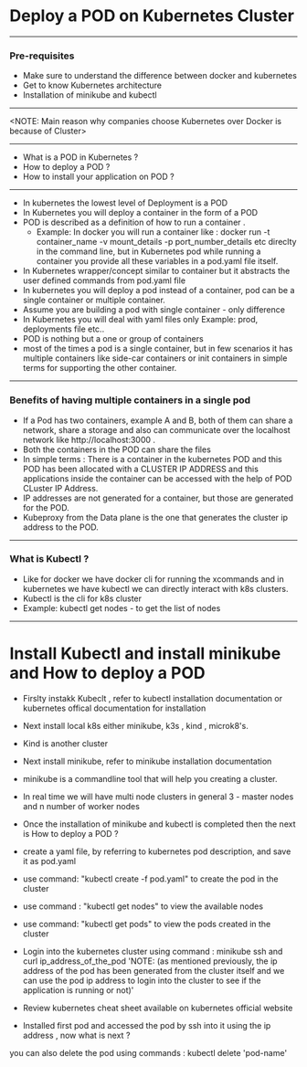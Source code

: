 # Deploy a POD on Kubernetes Cluster
___________________________________________________________________________________________________

### Pre-requisites 
- Make sure to understand the difference between docker and kubernetes
- Get to know Kubernetes architecture
- Installation of minikube and kubectl

___________________________________________________________________________________________________

<NOTE: Main reason why companies choose Kubernetes over Docker is because of Cluster>

___________________________________________________________________________________________________

- What is a POD in Kubernetes ?
- How to deploy a POD ?
- How to install your application on POD ? 

___________________________________________________________________________________________________

- In kubernetes the lowest level of Deployment is a POD 
- In Kubernetes you will deploy a container in the form of a POD
- POD is described as a definition of how to run a container .
    - Example: In docker you will run a container like : docker run -t container_name -v mount_details -p port_number_details etc direclty in the command line, but in Kubernetes pod while running a container you provide all these variables in a pod.yaml file itself.
- In Kubernetes wrapper/concept similar to container but it abstracts the user defined commands from pod.yaml file
- In kubernetes you will deploy a pod instead of a container, pod can be a single container or multiple container.
- Assume you are building a pod with single container - only difference 
- In Kubernetes you will deal with yaml files only 
    Example: prod, deployments file etc..
- POD is nothing but a one or group of containers 
- most of the times a pod is a single container, but in few scenarios it has multiple containers like side-car containers or init containers in simple terms for supporting the other container.

___________________________________________________________________________________________________

### Benefits of having multiple containers in a single pod

- If a Pod has two containers, example A and B, both of them can share a network, share a storage and also can communicate over the localhost network like http://localhost:3000 . 
- Both the containers in the POD can share the files 
- In simple terms : There is a container in the kubernetes POD  and this POD has been allocated with a CLUSTER IP ADDRESS and this applications inside the container can be accessed with the help of POD CLuster IP Address.
- IP addresses are not generated for a container, but those are generated for the POD.
- Kubeproxy from the Data plane is the one that generates the cluster ip address to the POD.

___________________________________________________________________________________________________

### What is Kubectl ?

- Like for docker we have docker cli for running the xcommands and in kubernetes we have kubectl we can directly interact with k8s clusters. 
- Kubectl is the cli for k8s cluster
- Example: kubectl get nodes - to get the list of nodes 
___________________________________________________________________________________________________

# Install Kubectl and install minikube and How to deploy a POD 

- Firslty instakk Kubeclt , refer to kubectl installation documentation or kubernetes offical documentation for installation 
- Next install local k8s either minikube, k3s , kind , microk8's.
- Kind is another cluster 

- Next install minikube, refer to minikube installation documentation 

- minikube is a commandline tool that will help you creating a cluster. 
- In real time we will have multi node clusters in general 3 - master nodes and n number of worker nodes
- Once the installation of minikube and kubectl is completed then the next is How to deploy a POD ? 
- create a yaml file, by referring to kubernetes pod description, and save it as pod.yaml
- use command: "kubectl create -f pod.yaml" to create the pod in the cluster
- use command : "kubectl get nodes" to view the available nodes
- use command: "kubectl get pods" to view the pods created in the cluster
- Login into the kubernetes cluster using command : minikube ssh and 
curl ip_address_of_the_pod 
'NOTE: (as mentioned previously, the ip address of the pod has been generated from the cluster itself and we can use the pod ip address to login into the cluster to see if the application is running or not)'


- Review kubernetes cheat sheet available on kubernetes official website 

- Installed first pod and accessed the pod by ssh into it using the ip address , now what is next ?

you can also delete the pod using commands : kubectl delete 'pod-name'